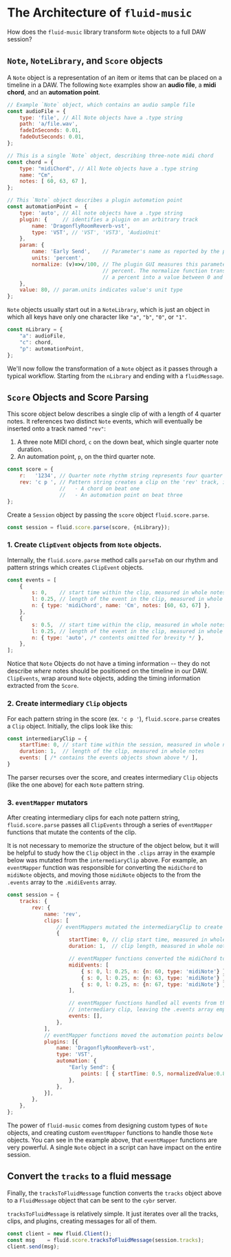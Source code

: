# The Architecture of `fluid-music`

How does the `fluid-music` library transform `Note` objects to a full DAW session?

## `Note`, `NoteLibrary`, and `Score` objects
A `Note` object is a representation of an item or items that can be placed on
a timeline in a DAW. The following `Note` examples show an **audio file**, a
**midi chord**, and an **automation point**.

```javascript
// Example `Note` object, which contains an audio sample file
const audioFile = {
    type: 'file', // All Note objects have a .type string
    path: 'a/file.wav',
    fadeInSeconds: 0.01,
    fadeOutSeconds: 0.01,
};

// This is a single `Note` object, describing three-note midi chord
const chord = {
    type: "midiChord", // All Note objects have a .type string
    name: "Cm",
    notes: [ 60, 63, 67 ],
};

// This `Note` object describes a plugin automation point
const automationPoint =  {
    type: 'auto', // All note objects have a .type string
    plugin: {     // identifies a plugin on an arbitrary track
        name: 'DragonflyRoomReverb-vst',
        type: 'VST', // 'VST', 'VST3', 'AudioUnit'
    },
    param: {
        name: 'Early Send',    // Parameter's name as reported by the plugin
        units: 'percent',
        normalize: (v)=>v/100, // The plugin GUI measures this parameter in
                               // percent. The normalize function transforms
                               // a percent into a value between 0 and 1.
    },
    value: 80, // param.units indicates value's unit type
};

```

`Note` objects usually start out in a `NoteLibrary`, which is just an object in which all keys have only one character like `"a"`,  `"b"`, `"0"`, or `"1"`.

```javascript
const nLibrary = {
    "a": audioFile,
    "c": chord,
    "p": automationPoint,
};
```

We'll now follow the transformation of a `Note` object as it passes through a
typical workflow. Starting from the `nLibrary` and ending with a `fluidMessage`.

## `Score` Objects and Score Parsing

This score object below describes a single clip of with a length of 4 quarter notes. It references two distinct `Note` events, which will eventually be inserted onto a track named `"rev"`:
1. A three note MIDI chord, `c` on the down beat, which single quarter note duration.
1. An automation point, `p`, on the third quarter note.

```javascript
const score = {
    r:   '1234', // Quarter note rhythm string represents four quarter notes
    rev: 'c p ', // Pattern string creates a clip on the 'rev' track, inserting:
                 //   - A chord on beat one
                 //   - An automation point on beat three
};
```

Create a `Session` object by passing the `score` object `fluid.score.parse`.

```javascript
const session = fluid.score.parse(score, {nLibrary});
```


### 1. Create `ClipEvent` objects from `Note` objects.

Internally, the `fluid.score.parse` method calls `parseTab` on our rhythm and pattern strings which creates `ClipEvent` objects.

```javascript
const events = [
    {
        s: 0,    // start time within the clip, measured in whole notes
        l: 0.25, // length of the event in the clip, measured in whole notes
        n: { type: 'midiChord', name: 'Cm', notes: [60, 63, 67] },
    },
    {
        s: 0.5,  // start time within the clip, measured in whole notes
        l: 0.25, // length of the event in the clip, measured in whole notes
        n: { type: 'auto', /* contents omitted for brevity */ },
    },
];
```

Notice that `Note` Objects do not have a timing information -- they do not describe *where* notes should be positioned on the timeline in our DAW. `ClipEvents`, wrap around `Note` objects, adding the timing information extracted from the `Score`.

### 2. Create intermediary `Clip` objects

For each pattern string in the score (ex. `'c p '`), `fluid.score.parse` creates a `Clip` object. Initially, the clips look like this:

```javascript
const intermediaryClip = {
    startTime: 0, // start time within the session, measured in whole notes
    duration: 1,  // length of the clip, measured in whole notes
    events: [ /* contains the events objects shown above */ ],
}
```

The parser recurses over the score, and creates intermediary `Clip` objects (like the one above) for each `Note` pattern string.

### 3. `eventMapper` mutators

After creating intermediary clips for each note pattern string, `fluid.score.parse` passes all `ClipEvents` through a series of `eventMapper` functions that mutate the contents of the clip.

It is not necessary to memorize the structure of the object below, but it will be helpful to study how the `Clip` object in the `.clips` array in the example below was mutated from the `intermediaryClip` above. For example, an `eventMapper` function was responsible for converting the `midiChord` to `midiNote` objects, and moving those `midiNote` objects to the from the `.events` array to the `.midiEvents` array.

```javascript
const session = {
    tracks: {
        rev: {
            name: 'rev',
            clips: [
                // eventMappers mutated the intermediaryClip to create this one
                {
                    startTime: 0, // clip start time, measured in whole notes
                    duration: 1,  // clip length, measured in whole notes

                    // eventMapper functions converted the midiChord to midiNotes
                    midiEvents: [
                        { s: 0, l: 0.25, n: {n: 60, type: 'midiNote'} },
                        { s: 0, l: 0.25, n: {n: 63, type: 'midiNote'} },
                        { s: 0, l: 0.25, n: {n: 67, type: 'midiNote'} },
                    ],

                    // eventMapper functions handled all events from the
                    // intermediary clip, leaving the .events array empty
                    events: [],
                },
            ],
            // eventMapper functions moved the automation points below
            plugins: [{
                name: 'DragonflyRoomReverb-vst',
                type: 'VST',
                automation: {
                    "Early Send": {
                        points: [ { startTime: 0.5, normalizedValue:0.8 } ],
                    },
                },
            }],
        },
    },
};
```

The power of `fluid-music` comes from designing custom types of `Note` objects, and creating custom `eventMapper` functions to handle those `Note` objects. You can see in the example above, that `eventMapper` functions are very powerful. A single `Note` object in a script can have impact on the entire session.

## Convert the `tracks` to a fluid message

Finally, the `tracksToFluidMessage` function converts the `tracks` object above to a `FluidMessage` object that can be sent to the `cybr` server.

`tracksToFluidMessage` is relatively simple. It just iterates over all the tracks, clips, and plugins, creating messages for all of them.

```javascript
const client = new fluid.Client();
const msg    = fluid.score.tracksToFluidMessage(session.tracks);
client.send(msg);
```
